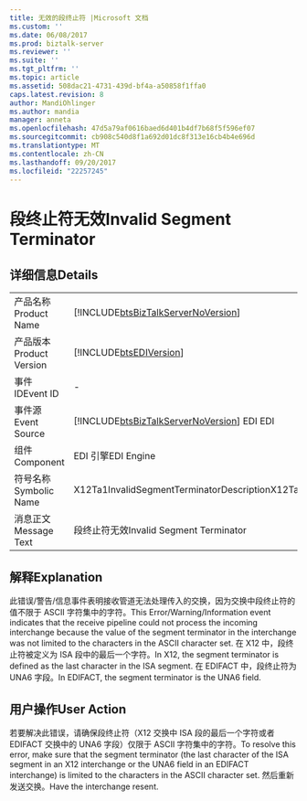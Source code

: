 ```yaml
---
title: 无效的段终止符 |Microsoft 文档
ms.custom: ''
ms.date: 06/08/2017
ms.prod: biztalk-server
ms.reviewer: ''
ms.suite: ''
ms.tgt_pltfrm: ''
ms.topic: article
ms.assetid: 508dac21-4731-439d-bf4a-a50858f1ffa0
caps.latest.revision: 8
author: MandiOhlinger
ms.author: mandia
manager: anneta
ms.openlocfilehash: 47d5a79af0616baed6d401b4df7b68f5f596ef07
ms.sourcegitcommit: cb908c540d8f1a692d01dc8f313e16cb4b4e696d
ms.translationtype: MT
ms.contentlocale: zh-CN
ms.lasthandoff: 09/20/2017
ms.locfileid: "22257245"
---
```

# <a name="invalid-segment-terminator"></a><span data-ttu-id="14e7b-102">段终止符无效</span><span class="sxs-lookup"><span data-stu-id="14e7b-102">Invalid Segment Terminator</span></span>
## <a name="details"></a><span data-ttu-id="14e7b-103">详细信息</span><span class="sxs-lookup"><span data-stu-id="14e7b-103">Details</span></span>  
  
|||  
|-|-|  
|<span data-ttu-id="14e7b-104">产品名称</span><span class="sxs-lookup"><span data-stu-id="14e7b-104">Product Name</span></span>|[!INCLUDE[btsBizTalkServerNoVersion](../includes/btsbiztalkservernoversion-md.md)]|  
|<span data-ttu-id="14e7b-105">产品版本</span><span class="sxs-lookup"><span data-stu-id="14e7b-105">Product Version</span></span>|[!INCLUDE[btsEDIVersion](../includes/btsediversion-md.md)]|  
|<span data-ttu-id="14e7b-106">事件 ID</span><span class="sxs-lookup"><span data-stu-id="14e7b-106">Event ID</span></span>|-|  
|<span data-ttu-id="14e7b-107">事件源</span><span class="sxs-lookup"><span data-stu-id="14e7b-107">Event Source</span></span>|[!INCLUDE[btsBizTalkServerNoVersion](../includes/btsbiztalkservernoversion-md.md)]<span data-ttu-id="14e7b-108"> EDI</span><span class="sxs-lookup"><span data-stu-id="14e7b-108"> EDI</span></span>|  
|<span data-ttu-id="14e7b-109">组件</span><span class="sxs-lookup"><span data-stu-id="14e7b-109">Component</span></span>|<span data-ttu-id="14e7b-110">EDI 引擎</span><span class="sxs-lookup"><span data-stu-id="14e7b-110">EDI Engine</span></span>|  
|<span data-ttu-id="14e7b-111">符号名称</span><span class="sxs-lookup"><span data-stu-id="14e7b-111">Symbolic Name</span></span>|<span data-ttu-id="14e7b-112">X12Ta1InvalidSegmentTerminatorDescription</span><span class="sxs-lookup"><span data-stu-id="14e7b-112">X12Ta1InvalidSegmentTerminatorDescription</span></span>|  
|<span data-ttu-id="14e7b-113">消息正文</span><span class="sxs-lookup"><span data-stu-id="14e7b-113">Message Text</span></span>|<span data-ttu-id="14e7b-114">段终止符无效</span><span class="sxs-lookup"><span data-stu-id="14e7b-114">Invalid Segment Terminator</span></span>|  
  
## <a name="explanation"></a><span data-ttu-id="14e7b-115">解释</span><span class="sxs-lookup"><span data-stu-id="14e7b-115">Explanation</span></span>  
 <span data-ttu-id="14e7b-116">此错误/警告/信息事件表明接收管道无法处理传入的交换，因为交换中段终止符的值不限于 ASCII 字符集中的字符。</span><span class="sxs-lookup"><span data-stu-id="14e7b-116">This Error/Warning/Information event indicates that the receive pipeline could not process the incoming interchange because the value of the segment terminator in the interchange was not limited to the characters in the ASCII character set.</span></span> <span data-ttu-id="14e7b-117">在 X12 中，段终止符被定义为 ISA 段中的最后一个字符。</span><span class="sxs-lookup"><span data-stu-id="14e7b-117">In X12, the segment terminator is defined as the last character in the ISA segment.</span></span> <span data-ttu-id="14e7b-118">在 EDIFACT 中，段终止符为 UNA6 字段。</span><span class="sxs-lookup"><span data-stu-id="14e7b-118">In EDIFACT, the segment terminator is the UNA6 field.</span></span>  
  
## <a name="user-action"></a><span data-ttu-id="14e7b-119">用户操作</span><span class="sxs-lookup"><span data-stu-id="14e7b-119">User Action</span></span>  
 <span data-ttu-id="14e7b-120">若要解决此错误，请确保段终止符（X12 交换中 ISA 段的最后一个字符或者 EDIFACT 交换中的 UNA6 字段）仅限于 ASCII 字符集中的字符。</span><span class="sxs-lookup"><span data-stu-id="14e7b-120">To resolve this error, make sure that the segment terminator (the last character of the ISA segment in an X12 interchange or the UNA6 field in an EDIFACT interchange) is limited to the characters in the ASCII character set.</span></span> <span data-ttu-id="14e7b-121">然后重新发送交换。</span><span class="sxs-lookup"><span data-stu-id="14e7b-121">Have the interchange resent.</span></span>